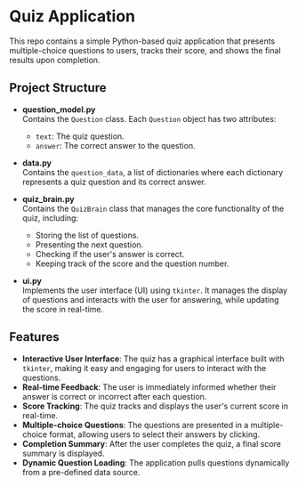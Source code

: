 # Quiz Application

This repo contains a simple Python-based quiz application that presents multiple-choice questions to users, tracks their score, and shows the final results upon completion.

## Project Structure

- **question_model.py**  
  Contains the `Question` class. Each `Question` object has two attributes: 
  - `text`: The quiz question.
  - `answer`: The correct answer to the question.
  
- **data.py**  
  Contains the `question_data`, a list of dictionaries where each dictionary represents a quiz question and its correct answer.

- **quiz_brain.py**  
  Contains the `QuizBrain` class that manages the core functionality of the quiz, including:
  - Storing the list of questions.
  - Presenting the next question.
  - Checking if the user's answer is correct.
  - Keeping track of the score and the question number.

- **ui.py**  
  Implements the user interface (UI) using `tkinter`. It manages the display of questions and interacts with the user for answering, while updating the score in real-time.

## Features

- **Interactive User Interface**: The quiz has a graphical interface built with `tkinter`, making it easy and engaging for users to interact with the questions.
- **Real-time Feedback**: The user is immediately informed whether their answer is correct or incorrect after each question.
- **Score Tracking**: The quiz tracks and displays the user's current score in real-time.
- **Multiple-choice Questions**: The questions are presented in a multiple-choice format, allowing users to select their answers by clicking.
- **Completion Summary**: After the user completes the quiz, a final score summary is displayed.
- **Dynamic Question Loading**: The application pulls questions dynamically from a pre-defined data source.



